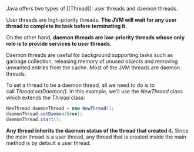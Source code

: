 Java offers two types of [[Thread]]: user threads and daemon threads.

User threads are high-priority threads. **The JVM will wait for any user thread to complete its task before terminating it.**

On the other hand, **daemon threads are low-priority threads whose only role is to provide services to user threads.**

Daemon threads are useful for background supporting tasks such as garbage collection, releasing memory of unused objects and removing unwanted entries from the cache. Most of the JVM threads are daemon threads.

To set a thread to be a daemon thread, all we need to do is to call _Thread.setDaemon()._ In this example, we’ll use the _NewThread_ class which extends the _Thread_ class:

```java
NewThread daemonThread = new NewThread();
daemonThread.setDaemon(true);
daemonThread.start();
```

**Any thread inherits the daemon status of the thread that created it.** Since the main thread is a user thread, any thread that is created inside the main method is by default a user thread.